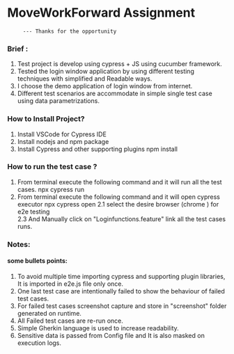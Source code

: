 # MoveWorkForward Assignment 
         --- Thanks for the opportunity 

### Brief :
 1. Test project is develop using cypress + JS using cucumber framework.
 2. Tested the login window application by using different testing techniques with simplified and Readable ways. 
 3. I choose the demo application of login window from internet.
 4. Different test scenarios are accommodate in simple single test case using data parametrizations. 



### How to Install Project? 
1. Install VSCode for Cypress IDE 
2. Install nodejs and npm package
3. Install Cypress and other supporting plugins 
        npm install 



### How to run the test case ?
1. From terminal execute the following command and it will run all the test cases.
        npx cypress run 
2. From terminal execute the following command and it will open cypress executor 
        npx cypress open
2.1 select the desire browser (chrome ) for e2e testing  
2.3 And Manually click on "Loginfunctions.feature" link all the test cases runs.



### Notes:
#### some bullets points:
1.  To avoid multiple time importing cypress and supporting plugin libraries, It is imported in e2e.js file only once.
2.  One last test case are intentionally failed to show the behaviour of failed test cases.
3. For failed test cases screenshot capture and store in "screenshot" folder generated on runtime.
4. All Failed test cases are re-run once.
5. Simple Gherkin language is used to increase readability.
6. Sensitive data is passed from Config file and It is also masked on execution logs.


